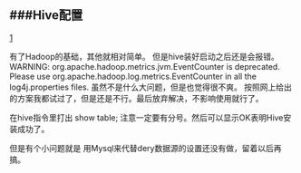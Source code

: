 ###Hive配置
---
[1](http://blog.csdn.net/gudaoqianfu/article/details/7319287)

有了Hadoop的基础，其他就相对简单。
但是hive装好启动之后还是会报错。
WARNING: org.apache.hadoop.metrics.jvm.EventCounter is deprecated. Please use org.apache.hadoop.log.metrics.EventCounter in all the log4j.properties files.
虽然不是什么大问题，但是也觉得很不爽。
按照网上给出的方案我都试过了，但是还是不行。最后放弃解决，不影响使用就行了。

在hive指令里打出 show table;
注意一定要有分号。然后可以显示OK表明Hive安装成功了。

但是有个小问题就是
用Mysql来代替dery数据源的设置还没有做，留着以后再搞。

